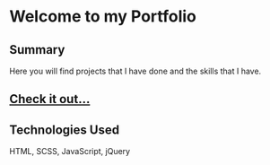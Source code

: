 # Welcome to my Portfolio

## Summary
Here you will find projects that I have done and the skills that I have.

## [Check it out...](https://jess-cable.github.io/portfolio/)

## Technologies Used
HTML, SCSS, JavaScript, jQuery